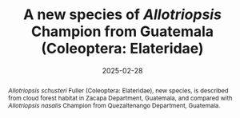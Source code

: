---
title: 'A new species of <i>Allotriopsis</i> Champion from Guatemala (Coleoptera: Elateridae)'
date: '2025-02-28'
doi: ''
journal: Insecta Mundi
issue: '1109'
pagination: '1–9'
zoobank: 'urn:lsid:zoobank.org:pub:B937D1BC-3F0F-40CB-B11D-81924EB1D729'
authors:
  - first_name: 'E. R.'
    last_name: 'Fuller'
    affiliation: '457 Kinlin Road, Tweed, ON K0K 3J0 Canada'
    email: 'fullerer@outlook.com'
    orcid: ''

download: 'https://drive.google.com/file/d/1msS3yuRIAw-fKcOGhbwBoz8FFXRB6iIR/view?usp=sharing'

supplementary:

keywords: 
  - Biodiversity
  - Dicrepidiina
  - Senodoniini

categories:
  - Coleoptera
  - Elateridae
  
references:
  - authors: Becker EC.
    year: 1956
    title: 'Revision of the Nearctic species of <i>Agriotes </i>(Coleoptera: Elateridae). Canadian Entomologist 88(Supplement 1)'
    pages: 1–101
    doi: 
    url: 
    access: 

  - authors: Becker EC.
    year: 1974
    title: 'Revision of the Nearctic species of <i>Athous </i>(Coleoptera: Elateridae) east of the Rocky Mountains. Canadian Entomologist 106'
    pages: 711–758
    doi: 
    url: 
    access: 

  - authors: Blackwelder RE.
    year: 1944
    title: 'Checklist of the coleopterous insects of Mexico, Central America, the West Indies and South America, part 2. United States National Museum, Bulletin 185'
    pages: 280–303
    doi: 
    url: 
    access: 

  - authors: Calder AA.
    year: 1996
    title: 'Click beetles. Genera of the Australian Elateridae (Coleoptera). Monographs on invertebrate taxonomy, 2. CSIRO Publishing; Collingwood, Australia'
    pages: x + 401 p
    doi: 
    url: 
    access: 
    
  - authors: Champion GC.
    year: 1894–1897
    title: 'Elateridae, Cebrionidae and supplement. p. 258–573. In: Godman FD, Salvin O (eds.). Biologia Centrali-Americana, Insecta, Coleoptera, Vol. III, part 1, Serricornia. Taylor and Francis; London'
    pages: xv + 690 p. + 27 pl
    doi: 
    url: 
    access:

  - authors: Champion GC.
    year: 1907
    title: 'Itinerary of Mr. G.C. Champion’s travels in Central America, 1879–1883. Entomological News and Proceedings of the Entomological Section Academy of Natural Sciences, Philadelphia 18'
    pages: 33–44
    doi: 
    url: 
    access: 

  - authors: Fuller ER.
    year: 2012
    title: 'Preliminary key to genera, and species checklist, of click beetles of Guatemala (Coleoptera: Elateridae). p. 197–209. In: Cano EB, Schuster JC (eds.). Biodiversidad de Guatemala, volumen 2. Universidad del Valle de Guatemala; Guatemala City, Guatemala'
    pages: 328 p
    doi: 
    url: 
    access: 

  - authors: Fuller ER.
    year: 2021
    title: 'Two new species of <i>Deromecus </i>Solier from Guatemala (Coleoptera: Elateridae: Pomachiliini). Insecta Mundi 900'
    pages: 1–8
    doi: 
    url: 
    access: 

  - authors: Fuller ER.
    year: 2023
    title: 'Revised key to genera, and an updated species checklist, of click beetles of Guatemala (Coleoptera: Elateridae). p. 42–64. In: Schuster JC, Yoshimoto J, Monzón Sierra J (eds.). Biodiversidad de Guatemala, volumen 3. Universidad del Valle de Guatemala; Guatemala City, Guatemala'
    pages: xxvi + 445 p
    doi: 
    url: 
    access: 

  - authors: Guryeva YL.
    year: 1974
    title: 'Thoracic structure of click beetles (Coleoptera, Elateridae) and the significance of the structures characters for the system of the family. Entomological Review 53'
    pages: 67–79
    doi: 
    url: 
    access: 

  - authors: Kundrata R, Prosvirov AS, Vondracek D, Sormova E.
    year: 2019
    title: 'Congruence between molecular data and morphology: phylogenetic position of Senodoniini (Coleoptera: Elateridae). Insects 10(8)'
    pages: 231
    doi: https://doi.org/10.3390/insects10080231
    url: 
    access: 

  - authors: Monzón Sierra J.
    year: 2023
    title: 'Actualización del conocemeniento del género <i>Chrysina </i>(Coleoptera: Scarabaeidae) en Guatemala: Taxonomía, biogeografía e emplicaciones para la conservación. p. 26–40. In: Schuster JC, Yoshimoto J, Monzón Sierra J (eds.). Biodiversidad de Guatemala, volumen 3. Universidad del Valle de Guatemala; Guatemala City, Guatemala'
    pages: xxvi + 445 p
    doi: 
    url: 
    access: 

  - authors: Schenkling S.
    year: 1927
    title: 'Elateridae. Coleopterorum Catalogus, Pars 88. W. Junk; Berlin'
    pages:  636 p
    doi: 
    url: 
    access: 

  - authors: Schuster JC, Cano EB.
    year: 2006
    title: 'What can Scarabaeoidea contribute to the knowledge of the biogeography of Guatemala? Coleopterists Society Monograph 5'
    pages: 57–70
    doi: 
    url: 
    access: 

  - authors: Selander RB, Vaurie P.
    year: 1962
    title: 'A gazetteer to accompany the “Insecta” volumes of the “Biologia Centrali-Americana”. American Museum Novitates 2099'
    pages: 1–70
    doi: 
    url: 
    access: 

abstract: '<i>Allotriopsis schusteri</i> Fuller (Coleoptera: Elateridae), new species, is described from cloud forest habitat in Zacapa Department, Guatemala, and compared with <i>Allotriopsis nasalis</i> Champion from Quezaltenango Department, Guatemala.'

resumen: 'Se describe <i>Allotriopsis schusteri</i> Fuller (Coleoptera: Elateridae), nueva especie, del hábitat del bosque nuboso en el departamento de Zacapa, Guatemala, y se compara con <i>Allotriopsis nasalis</i> Champion del departamento de Quezaltenango, Guatemala.'

---